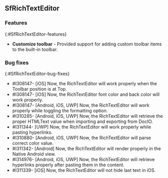 ## SfRichTextEditor 

### Features 
{:#SfRichTextEditor-features}

* **Customize toolbar** - Provided support for adding custom toolbar items to the built-in toolbar.

### Bug fixes
{:#SfRichTextEditor-bug-fixes}

* \#I308147- [iOS] Now, the RichTextEditor will work properly when the Toolbar position is at Top.
* \#I308147- [iOS] Now, the RichTextEditor font color and back color will work properly.
* \#I308147- [Android, iOS, UWP] Now, the RichTextEditor will work properly while toggling the formatting option.
* \#I310285- [Android, iOS, UWP] Now, the RichTextEditor will retrieve the proper HTMLText value when importing and exporting from DocIO.
* \#I311344- [UWP] Now, the RichTextEditor will work properly while pasting hyperlinks.
* \#I310880- [Android, iOS, UWP] Now, the RichTextEditor will parse correct color value.
* \#I311342- [Android] Now, the RichTextEditor will render properly in the Native Android view.
* \#I314976- [Android, iOS, UWP] Now, the RichTextEditor will retrieve hyperlinks properly after pasting them in the content.
* \#I311339- [iOS] Now, the RichTextEditor will not hide last text in iOS.
